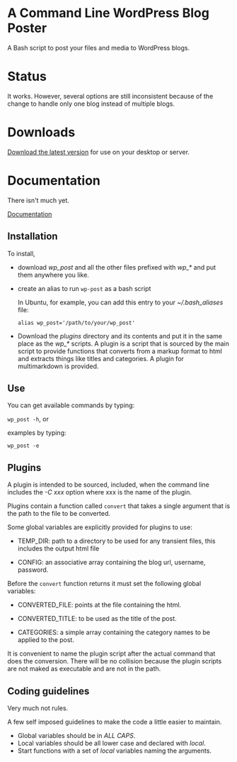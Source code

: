 # A Command Line WordPress Blog Poster


A Bash script to post your files and media to WordPress blogs.

# Status

It works.  However, several options are still inconsistent because of
the change to handle only one blog instead of multiple blogs.

# Downloads

[Download the latest version](https://github.com/kwhitefoot/wp_post/archive/master.zip)
for use on your desktop or server.

# Documentation

There isn't much yet.

[Documentation](https://github.com/kwhitefoot/wp_post)

## Installation

To install,

* download *wp_post* and all the other files prefixed with *wp\_\** and
  put them anywhere you like.

* create an alias to run `wp-post` as a bash script

  In Ubuntu, for example, you can add this entry to your
  *~/.bash_aliases* file:

  `alias wp_post='/path/to/your/wp_post'`

* Download the *plugins* directory and its contents and put it in the
  same place as the *wp\_\** scripts.  A plugin is a script that is
  sourced by the main script to provide functions that converts from a
  markup format to html and extracts things like titles and
  categories.  A plugin for multimarkdown is provided.
  

## Use

You can get available commands by typing:

  `wp_post -h`, or

examples by typing:

  `wp_post -e`


## Plugins

A plugin is intended to be sourced, included, when the command line
includes the *-C xxx* option where xxx is the name of the plugin.

Plugins contain a function called `convert` that takes a single argument
that is the path to the file to be converted.

Some global variables are explicitly provided for plugins to use:

* TEMP_DIR: path to a directory to be used for any transient files,
            this includes the output html file

* CONFIG: an associative array containing the blog url, username,
          password.


Before the `convert` function returns it must set the following global
variables:

* CONVERTED_FILE: points at the file containing the html.

* CONVERTED_TITLE: to be used as the title of the post.

* CATEGORIES: a simple array containing the category names to be
  applied to the post.

It is convenient to name the plugin script after the actual command
that does the conversion.  There will be no collision because the
plugin scripts are not maked as executable and are not in the path.

## Coding guidelines

Very much not rules.

A few self imposed guidelines to make the code a little easier to
maintain.

* Global variables should be in _ALL CAPS_.
* Local variables should be all lower case and declared with _local_.
* Start functions with a set of _local_ variables naming the
  arguments.
